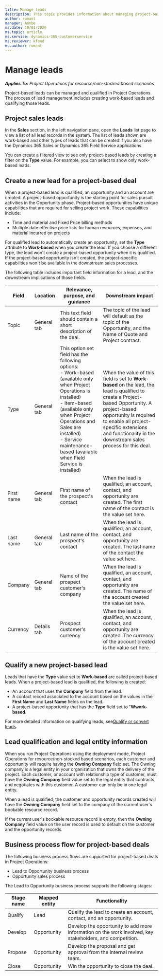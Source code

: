 ```yaml
---
title: Manage leads
description: This topic provides information about managing project-based leads.
author: rumant
manager: Annbe
ms.date: 10/01/2020
ms.topic: article
ms.service: dynamics-365-customerservice
ms.reviewer: kfend 
ms.author: rumant
---
```


# Manage leads

_**Applies To:** Project Operations for resource/non-stocked based scenarios_

Project-based leads can be managed and qualified in Project Operations. The process of lead management includes creating work-based leads and qualifying those leads. 

## Project sales leads

In the **Sales** section, in the left navigation pane, open the **Leads** list page to view a list of all lead records in the system. The list of leads shown are work-based and other types of leads that can be created if you also have the Dynamics 365 Sales or Dynamics 365 Field Service applications.

You can create a filtered view to see only project-based leads by creating a filter on the **Type** value. For example, you can select to show only work-based leads.

## Create a new lead for a project-based deal

When a project-based lead is qualified, an opportunity and an account are created. A project-based opportunity is the starting point for sales pursuit activities in the Opportunity phase. Project-based opportunities have unique capabilities that are required for selling project work. These capabilities include:

- Time and material and Fixed Price billing methods
- Multiple date effective price lists for human resources, expenses, and material incurred on projects

For qualified lead to automatically create an opportunity, set the **Type** attribute to **Work-based** when you create the lead. If you choose a different type, the lead won't create a project-based opportunity when it is qualified. If the project-based opportunity isn't created, the project-specific capabilities won't be available in the downstream sales processes.

The following table includes important field information for a lead, and the downstream implications of those fields.
 
| **Field** | **Location** | **Relevance, purpose, and guidance** | **Downstream impact** |
| --- | --- | --- | --- |
| Topic | General tab | This text field should contain a short description of the deal. | The topic of the lead will default as the topic of the Opportunity, and the Name of Quote and Project contract. |
| Type | General tab | This option set field has the following options:</br>- Work-based (available only when Project Operations is installed)</br>- Item-based (available only when Project Operations and Sales are installed)</br>- Service maintenance-based (available when Field Service is installed) | When the value of this field is set to **Work-based** on the lead, the lead is qualified to create a Project-based Opportunity. A project-based opportunity is required to enable all project-specific extensions and functionality in the downstream sales process for this deal. |
| First name | General tab | First name of the prospect's contact | When the lead is qualified, an account, contact, and opportunity are created. The first name of the contact is the value set here. |
| Last name | General tab | Last name of the prospect's contact | When the lead is qualified, an account, contact, and opportunity are created. The last name of the contact the value set here. |
| Company | General tab | Name of the prospect customer's company | When the lead is qualified, an account, contact, and opportunity are created. The name of the account created the value set here. |
| Currency | Details tab | Prospect customer's currency | When the lead is qualified, an account, contact, and opportunity are created. The currency of the account created is the value set here. |

## Qualify a new project-based lead

Leads that have the **Type** value set to **Work-based** are called project-based leads. When a project-based lead is qualified, the following is created:

- An account that uses the **Company** field from the lead.
- A contact record associated to the account based on the values in the **First Name** and **Last Name** fields on the lead.
- A project-based opportunity that has the **Type** field set to &quot;**Wwork-based**.

For more detailed information on qualifying leads, see[Qualify or convert leads](https://docs.microsoft.com/dynamics365/sales-enterprise/qualify-lead-convert-opportunity-sales).

## Lead qualification and legal entity information 

When you run Project Operations using the deployment mode, Project Operations for resource/non-stocked based scenarios, each customer and opportunity will require having the **Owning Company** field set. The Owning company is a legal entity in your organization that owns the delivery of the project. Each customer, or account with relationship type of customer, must have the **Owning Company** field value set to the legal entity that contracts and negotiates with this customer. A customer can only be in one legal entity.

When a lead is qualified, the customer and opportunity records created will have the **Owning Company** field set to the company of the current user's bookable resource record.

If the current user's bookable resource record is empty, then the **Owning Company** field value on the user record is used to default on the customer and the opportunity records.

## Business process flow for project-based deals

The following business process flows are supported for project-based deals in Project Operations:

- Lead to Opportunity business process
- Opportunity sales process

The Lead to Opportunity business process supports the following stages:

| Stage name | Mapped entity | Functionality |
| --- | --- | --- |
| Qualify | Lead | Qualify the lead to create an account, contact, and an opportunity. |
| Develop | Opportunity | Develop the opportunity to add more information on the work involved, key stakeholders, and competition. |
| Propose | Opportunity | Develop the proposal and get approval from the internal review team. |
| Close | Opportunity | Win the opportunity to close the deal. |
